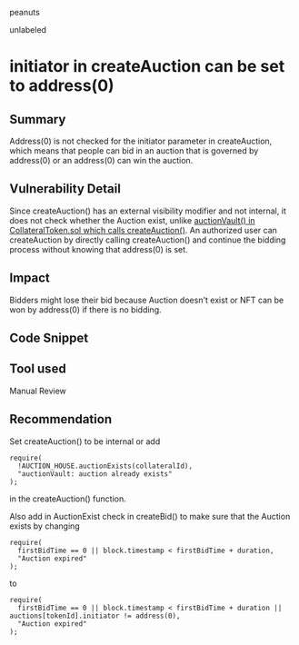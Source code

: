 peanuts

unlabeled

# initiator in createAuction can be set to address(0)

## Summary

Address(0) is not checked for the initiator parameter in createAuction, which means that people can bid in an auction that is governed by address(0) or an address(0) can win the auction.

## Vulnerability Detail

Since createAuction() has an external visibility modifier and not internal, it does not check whether the Auction exist, unlike [auctionVault() in CollateralToken.sol which calls createAuction()](https://github.com/sherlock-audit/2022-10-astaria/blob/main/src/CollateralToken.sol#L310-L325). An authorized user can createAuction by directly calling createAuction() and continue the bidding process without knowing that address(0) is set.

## Impact

Bidders might lose their bid because Auction doesn't exist or NFT can be won by address(0) if there is no bidding.

## Code Snippet

## Tool used

Manual Review

## Recommendation

Set createAuction() to be internal or add 

    require(
      !AUCTION_HOUSE.auctionExists(collateralId),
      "auctionVault: auction already exists"
    );

in the createAuction() function.

Also add in AuctionExist check in createBid() to make sure that the Auction exists by changing

    require(
      firstBidTime == 0 || block.timestamp < firstBidTime + duration,
      "Auction expired"
    );

to 

    require(
      firstBidTime == 0 || block.timestamp < firstBidTime + duration || auctions[tokenId].initiator != address(0),
      "Auction expired"
    );